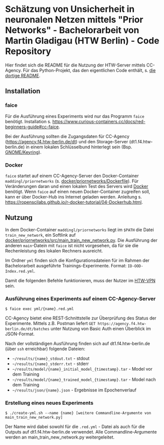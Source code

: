 # Schätzung von Unsicherheit in neuronalen Netzen mittels "Prior Networks" - Bachelorarbeit von Martin Gladigau (HTW Berlin) - Code Repository

Hier findet sich die README für die Nutzung der HTW-Server mittels CC-Agency. Für das Python-Projekt, das den eigentlichen Code enthält, s. [die dortige README](docker/priornetworks/README.md).

## Installation

### faice

Für die Ausführung eines Experiments wird nur das Programm `faice` benötigt. Installation s. https://www.curious-containers.cc/docs/red-beginners-guide#cc-faice.

Bei der Ausführung sollten die Zugangsdaten für CC-Agency (https://agency.f4.htw-berlin.de/dt) und den Storage-Server (dt1.f4.htw-berlin.de) in einem lokalen Schlüsselbund hinterlegt sein (Bsp. [GNOME/Keyring](https://wiki.archlinux.org/index.php/GNOME/Keyring)).

### Docker

`faice` startet auf einem CC-Agency-Server den Docker-Container `maddingl/priornetworks` (s. [docker/priornetworks/Dockerfile](docker/priornetworks/Dockerfile)). 
Für Veränderungen daran und einen lokalen Test des Servers wird [Docker](https://wiki.archlinux.org/index.php/Docker) benötigt.
Wenn `faice` auf einen neuen Docker-Container zugreifen soll, kann er über Docker-Hub ins Internet geladen werden. Anleitung s. https://ropenscilabs.github.io/r-docker-tutorial/04-Dockerhub.html.

## Nutzung

In dem Docker-Container `maddingl/priornetworks` liegt im `$PATH` die Datei `train_new_network`, ein Softlink auf [docker/priornetworks/src/main_train_new_network.py](docker/priornetworks/src/main_train_new_network.py).
Die Ausführung der anderen `main`-Datein mit `faice` ist nicht vorgesehen, da für sie die Rechenleistung des lokalen Rechners ausreicht.

Im Ordner `yml` finden sich die Konfigurationsdateien für im Rahmen der Bachelorarbeit ausgeführte Trainings-Experimente. Format: `ID-OOD-Index.red.yml`.

Damit die folgenden Befehle funktionieren, muss der Nutzer im [HTW-VPN](https://rz.htw-berlin.de/anleitungen/vpn/) sein.

### Ausführung eines Experiments auf einem CC-Agency-Server

`$ faice exec yml/{name}.red.yml`

CC-Agency bietet eine REST-Schnittstelle zur Überprüfung des Status der Experimente. Mittels z.B. Postman liefert `GET https://agency.f4.htw-berlin.de/dt/batches` unter Nutzung von Basic Auth einen Überblick im JSON-Format.

Nach der vollständigen Ausführung finden sich auf dt1.f4.htw-berlin.de (über `ssh` erreichbar) folgende Dateien:
* `~/results/{name}_stdout.txt` - stdout
* `~/results/{name}_stderr.txt` - stderr
* `~/results/model/{name}_initial_model_{timestamp}.tar` - Model vor dem Training
* `~/results/model/{name}_trained_model_{timestamp}.tar` - Model nach dem Training
* `~/results/json/{name}.json` - Ergebnisse im Epochenverlauf


### Erstellung eines neues Experiments

`$ ./create-yml.sh --name {name} [weitere Commandline-Argumente von main_train_new_network.py]`

Der Name wird dabei sowohl für die `.red.yml` - Datei als auch für die Outputs auf dt1.f4.htw-berlin.de verwendet. Alle Commandline-Argumente werden an main_train_new_network.py weitergeleitet.

